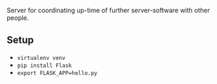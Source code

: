 Server for coordinating up-time of further server-software with other people.

## Setup
* `virtualenv venv`
* `pip install Flask`
* `export FLASK_APP=hello.py`
